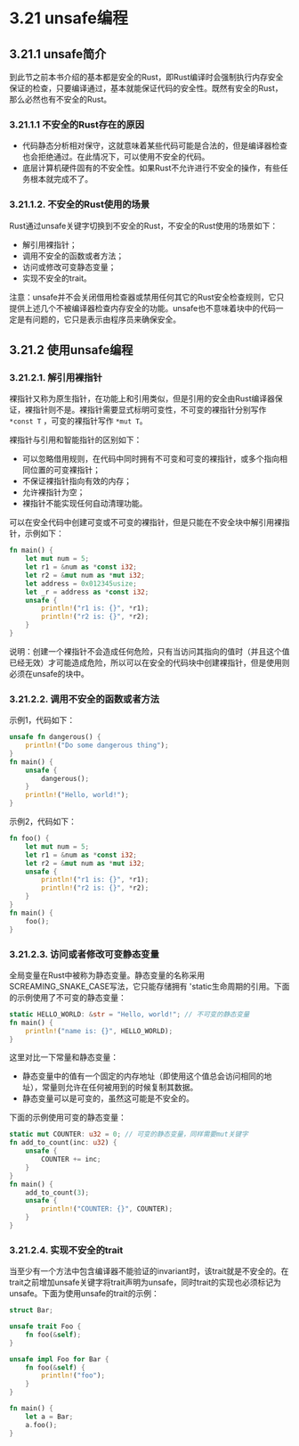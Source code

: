 # 3.21 unsafe编程

## 3.21.1 unsafe简介

到此节之前本书介绍的基本都是安全的Rust，即Rust编译时会强制执行内存安全保证的检查，只要编译通过，基本就能保证代码的安全性。既然有安全的Rust，那么必然也有不安全的Rust。

### 3.21.1.1 不安全的Rust存在的原因

- 代码静态分析相对保守，这就意味着某些代码可能是合法的，但是编译器检查也会拒绝通过。在此情况下，可以使用不安全的代码。
- 底层计算机硬件固有的不安全性。如果Rust不允许进行不安全的操作，有些任务根本就完成不了。

### 3.21.1.2. 不安全的Rust使用的场景

Rust通过unsafe关键字切换到不安全的Rust，不安全的Rust使用的场景如下：
- 解引用裸指针；
- 调用不安全的函数或者方法；
- 访问或修改可变静态变量；
- 实现不安全的trait。

注意：unsafe并不会关闭借用检查器或禁用任何其它的Rust安全检查规则，它只提供上述几个不被编译器检查内存安全的功能。unsafe也不意味着块中的代码一定是有问题的，它只是表示由程序员来确保安全。

## 3.21.2 使用unsafe编程

### 3.21.2.1. 解引用裸指针

裸指针又称为原生指针，在功能上和引用类似，但是引用的安全由Rust编译器保证，裸指针则不是。裸指针需要显式标明可变性，不可变的裸指针分别写作 ``*const T`` ，可变的裸指针写作 ``*mut T``。


裸指针与引用和智能指针的区别如下：
- 可以忽略借用规则，在代码中同时拥有不可变和可变的裸指针，或多个指向相同位置的可变裸指针；
- 不保证裸指针指向有效的内存；
- 允许裸指针为空；
- 裸指针不能实现任何自动清理功能。

可以在安全代码中创建可变或不可变的裸指针，但是只能在不安全块中解引用裸指针，示例如下：

```rust
fn main() {
    let mut num = 5;
    let r1 = &num as *const i32;
    let r2 = &mut num as *mut i32;
    let address = 0x012345usize;
    let _r = address as *const i32;
    unsafe {
        println!("r1 is: {}", *r1);
        println!("r2 is: {}", *r2);
    }
}
```

说明：创建一个裸指针不会造成任何危险，只有当访问其指向的值时（并且这个值已经无效）才可能造成危险，所以可以在安全的代码块中创建裸指针，但是使用则必须在unsafe的块中。

### 3.21.2.2. 调用不安全的函数或者方法

示例1，代码如下：

```rust
unsafe fn dangerous() {
    println!("Do some dangerous thing");
}
fn main() {
    unsafe {
        dangerous();
    }
    println!("Hello, world!");
}
```

示例2，代码如下：
```rust
fn foo() {
    let mut num = 5;
    let r1 = &num as *const i32;
    let r2 = &mut num as *mut i32;
    unsafe {
        println!("r1 is: {}", *r1);
        println!("r2 is: {}", *r2);
    }
}
fn main() {
    foo();
}
```

### 3.21.2.3. 访问或者修改可变静态变量

全局变量在Rust中被称为静态变量。静态变量的名称采用SCREAMING_SNAKE_CASE写法，它只能存储拥有 'static生命周期的引用。下面的示例使用了不可变的静态变量：

```rust
static HELLO_WORLD: &str = "Hello, world!"; // 不可变的静态变量
fn main() {
    println!("name is: {}", HELLO_WORLD);
}
```

这里对比一下常量和静态变量：

- 静态变量中的值有一个固定的内存地址（即使用这个值总会访问相同的地址），常量则允许在任何被用到的时候复制其数据。
- 静态变量可以是可变的，虽然这可能是不安全的。

下面的示例使用可变的静态变量：

```rust
static mut COUNTER: u32 = 0; // 可变的静态变量，同样需要mut关键字
fn add_to_count(inc: u32) {
    unsafe {
        COUNTER += inc;
    }
}
fn main() {
    add_to_count(3);
    unsafe {
        println!("COUNTER: {}", COUNTER);
    }
}
```

### 3.21.2.4. 实现不安全的trait

当至少有一个方法中包含编译器不能验证的invariant时，该trait就是不安全的。在trait之前增加unsafe关键字将trait声明为unsafe，同时trait的实现也必须标记为unsafe。下面为使用unsafe的trait的示例：

```rust
struct Bar;

unsafe trait Foo {
    fn foo(&self);
}

unsafe impl Foo for Bar {
    fn foo(&self) {
        println!("foo");
    }
}

fn main() {
    let a = Bar;
    a.foo();
}
```
